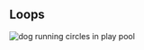 ## Loops

![dog running circles in play pool](https://media.giphy.com/media/8uDyTGlAx8SiY/giphy.gif)